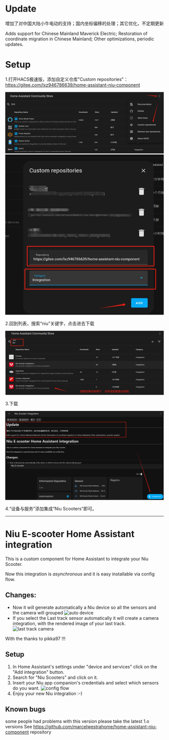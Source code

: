 # Update 

增加了对中国大陆小牛电动的支持；国内坐标偏移的处理；其它优化，不定期更新

Adds support for Chinese Mainland Maverick Electric; Restoration of coordinate migration in Chinese Mainland; Other optimizations, periodic updates.

# Setup

1.打开HACS极速版，添加自定义仓库"Custom repositories"：https://gitee.com/lxz946786639/home-assistant-niu-component

![01](images/01.png)
![02](images/02.png)

2.回到列表，搜索“niu”关键字，点击进去下载

![03](images/03.png)

3.下载

![04](images/04.png)

4.“设备与服务”添加集成“Niu Scooters”即可。

---

# Niu E-scooter Home Assistant integration

This is a custom component for Home Assistant to integrate your Niu Scooter.

Now this integration is _asynchronous_ and it is easy installable via config flow.

## Changes:
* Now it will generate automatically a Niu device so all the sensors and the camera will grouped
![auto device](images/niu_integration_device.png)
* If you select the Last track sensor automatically it will create a camera integration, with the rendered image of your last track.
![last track camera](images/niu_integration_camera.png)

With the thanks to pikka97 !!!

## Setup
1. In Home Assistant's settings under "device and services" click on the "Add integration" button.
2. Search for "Niu Scooters" and click on it.
3. Insert your Niu app companion's credentials and select which sensors do you want.
![config flow](images/config_flow_niu_integration.png)
4. Enjoy your new Niu integration :-)

## Known bugs

some people had problems with this version please take the latest 1.o  versions
See https://github.com/marcelwestrahome/home-assistant-niu-component repository
